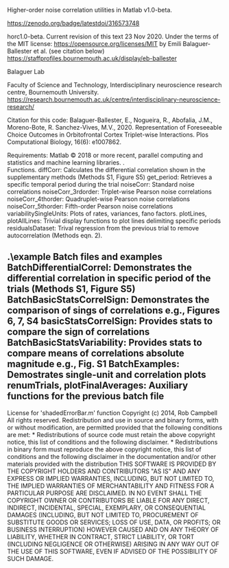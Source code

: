 Higher-order noise correlation utilities in Matlab v1.0-beta.

https://zenodo.org/badge/latestdoi/316573748

horc1.0-beta. Current revision of this text 23 Nov 2020. Under the terms of the MIT license: https://opensource.org/licenses/MIT
by Emili Balaguer-Ballester et al. (see citation below)  https://staffprofiles.bournemouth.ac.uk/display/eb-ballester

Balaguer Lab 

Faculty of Science and Technology, Interdisciplinary neuroscience research centre, Bournemouth University. https://research.bournemouth.ac.uk/centre/interdisciplinary-neuroscience-research/

Citation for this code: Balaguer-Ballester, E., Nogueira, R., Abofalia, J.M., Moreno-Bote, R. Sanchez-Vives, M.V., 2020. Representation of Foreseeable Choice Outcomes in Orbitofrontal Cortex Triplet-wise Interactions. Plos Computational Biology, 16(6): e1007862.

Requirements: Matlab © 2018 or more recent, parallel computing and statistics and machine learning libraries.
.\
Functions.
diffCorr: Calculates the differential correlation shown in the supplementary methods (Methods S1, Figure S5)
get_period: Retrieves a specific temporal period during the trial
noiseCorr: Standard noise correlations
noiseCorr_3rdorder: Triplet-wise Pearson noise correlations
noiseCorr_4thorder: Quadruplet-wise Pearson noise correlations
noiseCorr_5thorder: Fifth-order Pearson noise correlations
variabilitySingleUnits: Plots of rates, variances, fano factors.
plotLines, plotAllLines: Trivial display functions to plot lines delimiting specific periods
residualsDataset: Trival regression from the previous trial to remove autocorrelation (Methods eqn. 2).

.\example
Batch files and examples 
BatchDifferentialCorrel: Demonstrates the differential correlation in specific period of the trials (Methods S1, Figure S5)
BatchBasicStatsCorrelSign: Demonstrates the comparison of sings of correlations e.g., Figures 6, 7, S4 
basicStatsCorrelSign: Provides stats to compare the sign of correlations
BatchBasicStatsVariability: Provides stats to compare means of correlations absolute magnitude e.g., Fig. S1
BatchExamples: Demostrates single-unit and correlation plots
renumTrials, plotFinalAverages: Auxiliary functions for the previous batch file
----------------------------------------------------------------------------------------------------------------------------------------------

License for 'shadedErrorBar.m' function
Copyright (c) 2014, Rob Campbell
All rights reserved.
Redistribution and use in source and binary forms, with or without
modification, are permitted provided that the following conditions are
met:
    * Redistributions of source code must retain the above copyright
      notice, this list of conditions and the following disclaimer.
    * Redistributions in binary form must reproduce the above copyright
      notice, this list of conditions and the following disclaimer in
      the documentation and/or other materials provided with the distribution
THIS SOFTWARE IS PROVIDED BY THE COPYRIGHT HOLDERS AND CONTRIBUTORS "AS IS"
AND ANY EXPRESS OR IMPLIED WARRANTIES, INCLUDING, BUT NOT LIMITED TO, THE
IMPLIED WARRANTIES OF MERCHANTABILITY AND FITNESS FOR A PARTICULAR PURPOSE
ARE DISCLAIMED. IN NO EVENT SHALL THE COPYRIGHT OWNER OR CONTRIBUTORS BE
LIABLE FOR ANY DIRECT, INDIRECT, INCIDENTAL, SPECIAL, EXEMPLARY, OR
CONSEQUENTIAL DAMAGES (INCLUDING, BUT NOT LIMITED TO, PROCUREMENT OF
SUBSTITUTE GOODS OR SERVICES; LOSS OF USE, DATA, OR PROFITS; OR BUSINESS
INTERRUPTION) HOWEVER CAUSED AND ON ANY THEORY OF LIABILITY, WHETHER IN
CONTRACT, STRICT LIABILITY, OR TORT (INCLUDING NEGLIGENCE OR OTHERWISE)
ARISING IN ANY WAY OUT OF THE USE OF THIS SOFTWARE, EVEN IF ADVISED OF THE
POSSIBILITY OF SUCH DAMAGE.
